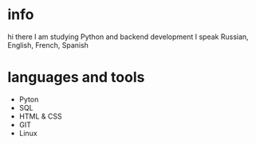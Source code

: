 # info
hi there
I am studying Python and backend development
I speak Russian, English, French, Spanish

# languages and tools
* Pyton
* SQL
* HTML & CSS
* GIT
* Linux
